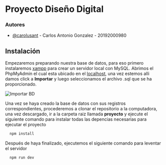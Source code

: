
# Proyecto Diseño Digital
### Autores

- [@carolusant](https://github.com/carolusant) - Carlos Antonio Gonzalez - 20192000980


 ## Instalación




Empezaremos preparando nuestra base de datos, para eso primero instalaremos [xampp](https://www.apachefriends.org/download.html) para crear un servidor local con MySQL. Abrimos el PhpMyAdmin el cual esta ubicado en el [localhost](http://localhost/phpmyadmin/), una vez estemos alli damos click a **Importar** y luego seleccionamos el archivo .sql que se ha proporcionado.

![Importar BD](https://i.ibb.co/MV3xKhW/image.png)

Una vez se haya creado la base de datos con sus registros correspondientes, procederemos a clonar el repositorio a la computadora, una vez descargado, ir a la carpeta raiz llamada **proyecto** y ejecute el siguiente comando para instalar todas las depencias necesarias para ejecutar el proyecto
```bash
  npm install
```
Después de haya finalizado, ejecutemos el siguiente comando para leventar el servidor
```bash
  npm run dev
```


